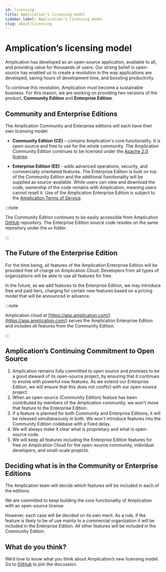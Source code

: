 ```yaml
---
id: licensing
title: Amplication’s licensing model 
sidebar_label: Amplication’s licensing model 
slug: about/licensing
---
```


# Amplication’s licensing model 

Amplication has developed as an open-source application, available to all, and providing value for thousands of users. Our strong belief in open-source has enabled us to create a revolution in the way applications are developed, saving hours of development time, and boosting productivity.  

To continue this revolution, Amplication must become a sustainable business. For this reason, we are working on providing two versions of the product, **Community Edition** and **Enterprise Edition**.

## Community and Enterprise Editions

The Amplication Community and Enterprise editions will each have their own licensing model:

- **Community Edition (CE)** – contains Amplication's core functionality. It is open-source and free to use for the whole community. The Amplication Community Edition continues to be licensed under the [Apache 2.0 license](https://github.com/amplication/amplication/blob/master/LICENSE).

- **Enterprise Edition (EE)** - adds advanced operations, security, and commercially orientated features. The Enterprise Edition is built on top of the Community Edition and the additional functionality will be supplied as source-available. While users can view and download the code, ownership of the code remains with Amplication, meaning users cannot resell it. Use of the Amplication Enterprise Edition is subject to the [Amplication Terms of Service](https://amplication.com/terms).

:::note

The Community Edition continues to be easily accessible from Amplication [GitHub](https://github.com/amplication) repository. The Enterprise Edition source code resides on the same repository under the `ee` folder.

:::
 

## The Future of the Enterprise Edition

For the time being, all features of the Amplication Enterprise Edition will be provided free of charge on Amplication Cloud. Developers from all types of organizations will be able to use all features for free. 

In the future, as we add features to the Enterprise Edition, we may introduce free and paid tiers, charging for certain new features based on a pricing model that will be announced in advance.

:::note

Amplication cloud at [https://app.amplication.com/](https://app.amplication.com/) serves the Amplication Enterprise Edition and includes all features from the Community Edition.

:::


## **Amplication’s Continuing Commitment to Open Source**

1. Amplication remains fully committed to open source and promises to be a good steward of its open-source project, by ensuring that it continues to evolve with powerful new features. As we extend our Enterprise Edition, we will ensure that this does not conflict with our open-source project. 
2. When an open-source (Community Edition) feature has been contributed by members of the Amplication community, we won't move that feature to the Enterprise Edition. 
3. If a feature is planned for both Community and Enterprise Editions, it will be released simultaneously in both. We won't introduce features into the Community Edition codebase with a fixed delay. 
4. We will always make it clear what is proprietary and what is open-source code.
5. We will keep all features including the Enterprise Edition features for free on Amplication Cloud for the open-source community, individual developers, and small-scale projects. 

## Deciding what is in the Community or Enterprise Editions

The Amplication team will decide which features will be included in each of the editions.

We are committed to keep building the core functionality of Amplication with an open-source license. 

However, each case will be decided on its own merit. As a rule, if the feature is likely to be of use mainly to a commercial organization it will be included in the Enterprise Edition. All other features will be included in the Community Edition. 

## What do you think?

We’d love to know what you think about Amplication’s new licensing model. Go to [GitHub](https://github.com/amplication/amplication/discussions/2846) to join the discussion.